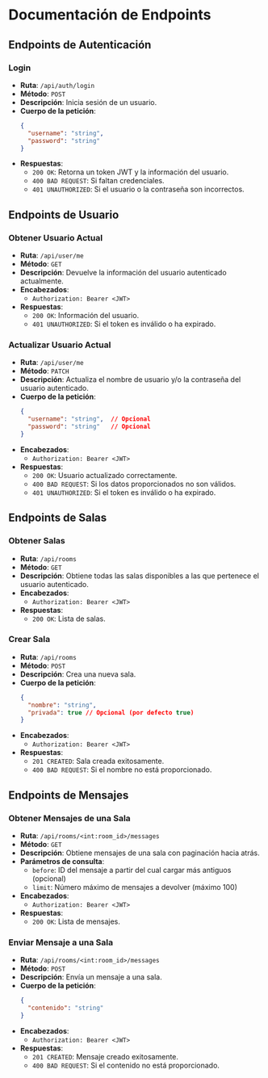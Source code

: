 # Documentación de Endpoints

## Endpoints de Autenticación

### Login

- **Ruta**: `/api/auth/login`
- **Método**: `POST`
- **Descripción**: Inicia sesión de un usuario.
- **Cuerpo de la petición**:
  ```json
  {
    "username": "string",
    "password": "string"
  }
  ```
- **Respuestas**:
  - `200 OK`: Retorna un token JWT y la información del usuario.
  - `400 BAD REQUEST`: Si faltan credenciales.
  - `401 UNAUTHORIZED`: Si el usuario o la contraseña son incorrectos.

## Endpoints de Usuario

### Obtener Usuario Actual

- **Ruta**: `/api/user/me`
- **Método**: `GET`
- **Descripción**: Devuelve la información del usuario autenticado actualmente.
- **Encabezados**: 
  - `Authorization: Bearer <JWT>`
- **Respuestas**:
  - `200 OK`: Información del usuario.
  - `401 UNAUTHORIZED`: Si el token es inválido o ha expirado.

### Actualizar Usuario Actual

- **Ruta**: `/api/user/me`
- **Método**: `PATCH`
- **Descripción**: Actualiza el nombre de usuario y/o la contraseña del usuario autenticado.
- **Cuerpo de la petición**:
  ```json
  {
    "username": "string",  // Opcional
    "password": "string"   // Opcional
  }
  ```
- **Encabezados**: 
  - `Authorization: Bearer <JWT>`
- **Respuestas**:
  - `200 OK`: Usuario actualizado correctamente.
  - `400 BAD REQUEST`: Si los datos proporcionados no son válidos. 
  - `401 UNAUTHORIZED`: Si el token es inválido o ha expirado.

## Endpoints de Salas

### Obtener Salas

- **Ruta**: `/api/rooms`
- **Método**: `GET`
- **Descripción**: Obtiene todas las salas disponibles a las que pertenece el usuario autenticado.
- **Encabezados**: 
  - `Authorization: Bearer <JWT>`
- **Respuestas**:
  - `200 OK`: Lista de salas.

### Crear Sala

- **Ruta**: `/api/rooms`
- **Método**: `POST`
- **Descripción**: Crea una nueva sala.
- **Cuerpo de la petición**:
  ```json
  {
    "nombre": "string",
    "privada": true // Opcional (por defecto true)
  }
  ```
- **Encabezados**: 
  - `Authorization: Bearer <JWT>`
- **Respuestas**:
  - `201 CREATED`: Sala creada exitosamente.
  - `400 BAD REQUEST`: Si el nombre no está proporcionado.

## Endpoints de Mensajes

### Obtener Mensajes de una Sala

- **Ruta**: `/api/rooms/<int:room_id>/messages`
- **Método**: `GET`
- **Descripción**: Obtiene mensajes de una sala con paginación hacia atrás.
- **Parámetros de consulta**:
  - `before`: ID del mensaje a partir del cual cargar más antiguos (opcional)
  - `limit`: Número máximo de mensajes a devolver (máximo 100)
- **Encabezados**:
  - `Authorization: Bearer <JWT>`
- **Respuestas**:
  - `200 OK`: Lista de mensajes.

### Enviar Mensaje a una Sala

- **Ruta**: `/api/rooms/<int:room_id>/messages`
- **Método**: `POST`
- **Descripción**: Envía un mensaje a una sala.
- **Cuerpo de la petición**:
  ```json
  {
    "contenido": "string"
  }
  ```
- **Encabezados**: 
  - `Authorization: Bearer <JWT>`
- **Respuestas**:
  - `201 CREATED`: Mensaje creado exitosamente.
  - `400 BAD REQUEST`: Si el contenido no está proporcionado.